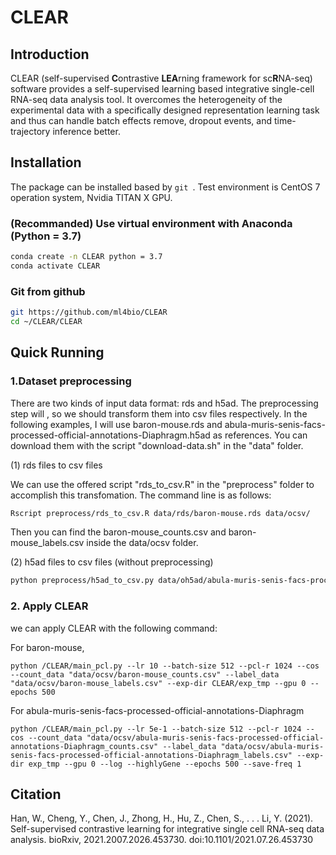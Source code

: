 # CLEAR

## Introduction

CLEAR (self-supervised **C**ontrastive **LEA**rning framework for sc**R**NA-seq) software provides a self-supervised learning based integrative single-cell RNA-seq data analysis tool. It overcomes the heterogeneity of the experimental data with a specifically designed representation learning task and thus can handle batch effects remove, dropout events, and time-trajectory inference better.

## Installation

The package can be installed based by `git `. Test environment is CentOS 7 operation system, Nvidia TITAN X GPU.

### (Recommanded) Use virtual environment with Anaconda (Python = 3.7)

```bash
conda create -n CLEAR python = 3.7
conda activate CLEAR
```

### Git from github

```bash
git https://github.com/ml4bio/CLEAR
cd ~/CLEAR/CLEAR
```

## Quick Running

### 1.Dataset preprocessing

There are two kinds of input data format: rds and h5ad. The preprocessing step will , so we should transform them into csv files respectively. In the following examples, I will use baron-mouse.rds and abula-muris-senis-facs-processed-official-annotations-Diaphragm.h5ad as references. You can download them with the script "download-data.sh" in the "data" folder.

(1) rds files to csv files

We can use the offered script "rds_to_csv.R" in the "preprocess" folder to accomplish this transfomation. The command line is as follows: 

```bash
Rscript preprocess/rds_to_csv.R data/rds/baron-mouse.rds data/ocsv/
```

Then you can find the baron-mouse_counts.csv and baron-mouse_labels.csv inside the data/ocsv folder.

(2) h5ad files to csv files (without preprocessing)

```bash
python preprocess/h5ad_to_csv.py data/oh5ad/abula-muris-senis-facs-processed-official-annotations-Diaphragm.h5ad data/ocsv 0 0
```


### 2. Apply CLEAR

we can apply CLEAR with the following command:

For baron-mouse,
```
python /CLEAR/main_pcl.py --lr 10 --batch-size 512 --pcl-r 1024 --cos --count_data "data/ocsv/baron-mouse_counts.csv" --label_data "data/ocsv/baron-mouse_labels.csv" --exp-dir CLEAR/exp_tmp --gpu 0 --epochs 500
```

For abula-muris-senis-facs-processed-official-annotations-Diaphragm
```
python /CLEAR/main_pcl.py --lr 5e-1 --batch-size 512 --pcl-r 1024 --cos --count_data "data/ocsv/abula-muris-senis-facs-processed-official-annotations-Diaphragm_counts.csv" --label_data "data/ocsv/abula-muris-senis-facs-processed-official-annotations-Diaphragm_labels.csv" --exp-dir exp_tmp --gpu 0 --log --highlyGene --epochs 500 --save-freq 1
```

## Citation

Han, W., Cheng, Y., Chen, J., Zhong, H., Hu, Z., Chen, S., . . . Li, Y. (2021). Self-supervised contrastive learning for integrative single cell RNA-seq data analysis. bioRxiv, 2021.2007.2026.453730. doi:10.1101/2021.07.26.453730


